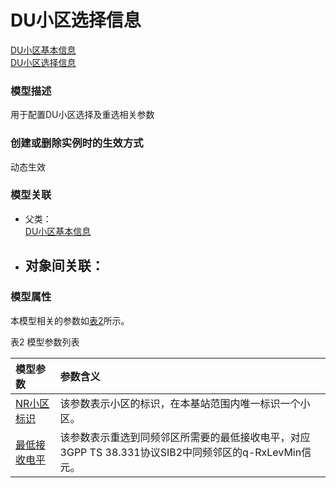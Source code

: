 # DU小区选择信息[DU小区基本信息](../DU小区基本信息/README.md) <br>[DU小区选择信息](#) <br>### 模型描述用于配置DU小区选择及重选相关参数### 创建或删除实例时的生效方式动态生效### 模型关联- 父类： <br>[DU小区基本信息](../DU小区基本信息/README.md) <br>- 对象间关联：    - ### 模型属性本模型相关的参数如<a href="#t2">表2</a>所示。表2 模型参数列表<table id = "t2"><thread><tr><th align = "left">模型参数</th><th align = "left">参数含义</th></tr></thread><tbody><tr><td id = "NR小区标识-1"><a href = "NR小区标识-1.html">NR小区标识</a></td><td>该参数表示小区的标识，在本基站范围内唯一标识一个小区。</td></tr><tr><td id = "最低接收电平-2"><a href = "最低接收电平-2.html">最低接收电平</a></td><td>该参数表示重选到同频邻区所需要的最低接收电平，对应3GPP  TS 38.331协议SIB2中同频邻区的q-RxLevMin信元。</td></tr></tbody></table>
